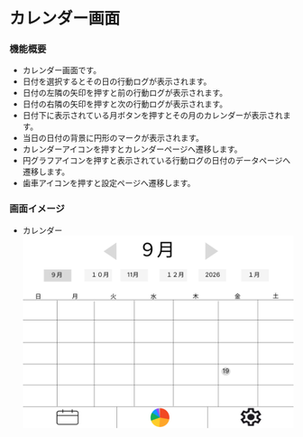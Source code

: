 # カレンダー画面

### 機能概要

- カレンダー画面です。
- 日付を選択するとその日の行動ログが表示されます。
- 日付の左隣の矢印を押すと前の行動ログが表示されます。
- 日付の右隣の矢印を押すと次の行動ログが表示されます。
- 日付下に表示されている月ボタンを押すとその月のカレンダーが表示されます。
- 当日の日付の背景に円形のマークが表示されます。
- カレンダーアイコンを押すとカレンダーページへ遷移します。
- 円グラフアイコンを押すと表示されている行動ログの日付のデータページへ遷移します。
- 歯車アイコンを押すと設定ページへ遷移します。

### 画面イメージ

- カレンダー
  ![](img/calendar.png)
